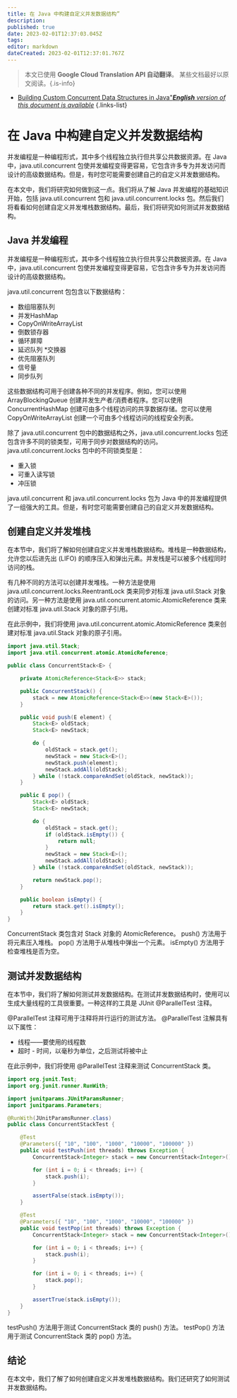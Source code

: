 ```yaml
---
title: 在 Java 中构建自定义并发数据结构”
description: 
published: true
date: 2023-02-01T12:37:03.045Z
tags: 
editor: markdown
dateCreated: 2023-02-01T12:37:01.767Z
---
```


> 本文已使用 **Google Cloud Translation API 自动翻译**。
某些文档最好以原文阅读。{.is-info}

- [Building Custom Concurrent Data Structures in Java"***English** version of this document is available*](/en/Knowledge-base/Java/building-custom-concurrent-data-structures-in-java)
{.links-list}


# 在 Java 中构建自定义并发数据结构

并发编程是一种编程形式，其中多个线程独立执行但共享公共数据资源。在 Java 中，java.util.concurrent 包使并发编程变得更容易，它包含许多专为并发访问而设计的高级数据结构。但是，有时您可能需要创建自己的自定义并发数据结构。

在本文中，我们将研究如何做到这一点。我们将从了解 Java 并发编程的基础知识开始，包括 java.util.concurrent 包和 java.util.concurrent.locks 包。然后我们将看看如何创建自定义并发堆栈数据结构。最后，我们将研究如何测试并发数据结构。

## Java 并发编程

并发编程是一种编程形式，其中多个线程独立执行但共享公共数据资源。在 Java 中，java.util.concurrent 包使并发编程变得更容易，它包含许多专为并发访问而设计的高级数据结构。

java.util.concurrent 包包含以下数据结构：

* 数组阻塞队列
* 并发HashMap
* CopyOnWriteArrayList
* 倒数锁存器
* 循环屏障
* 延迟队列
*交换器
* 优先阻塞队列
* 信号量
* 同步队列

这些数据结构可用于创建各种不同的并发程序。例如，您可以使用 ArrayBlockingQueue 创建并发生产者/消费者程序。您可以使用 ConcurrentHashMap 创建可由多个线程访问的共享数据存储。您可以使用 CopyOnWriteArrayList 创建一个可由多个线程访问的线程安全列表。

除了 java.util.concurrent 包中的数据结构之外，java.util.concurrent.locks 包还包含许多不同的锁类型，可用于同步对数据结构的访问。 java.util.concurrent.locks 包中的不同锁类型是：

* 重入锁
* 可重入读写锁
* 冲压锁

java.util.concurrent 和 java.util.concurrent.locks 包为 Java 中的并发编程提供了一组强大的工具。但是，有时您可能需要创建自己的自定义并发数据结构。

## 创建自定义并发堆栈

在本节中，我们将了解如何创建自定义并发堆栈数据结构。堆栈是一种数据结构，允许您以后进先出 (LIFO) 的顺序压入和弹出元素。并发栈是可以被多个线程同时访问的栈。

有几种不同的方法可以创建并发堆栈。一种方法是使用 java.util.concurrent.locks.ReentrantLock 类来同步对标准 java.util.Stack 对象的访问。另一种方法是使用 java.util.concurrent.atomic.AtomicReference 类来创建对标准 java.util.Stack 对象的原子引用。

在此示例中，我们将使用 java.util.concurrent.atomic.AtomicReference 类来创建对标准 java.util.Stack 对象的原子引用。

```java
import java.util.Stack;
import java.util.concurrent.atomic.AtomicReference;

public class ConcurrentStack<E> {

    private AtomicReference<Stack<E>> stack;

    public ConcurrentStack() {
        stack = new AtomicReference<Stack<E>>(new Stack<E>());
    }

    public void push(E element) {
        Stack<E> oldStack;
        Stack<E> newStack;

        do {
            oldStack = stack.get();
            newStack = new Stack<E>();
            newStack.push(element);
            newStack.addAll(oldStack);
        } while (!stack.compareAndSet(oldStack, newStack));
    }

    public E pop() {
        Stack<E> oldStack;
        Stack<E> newStack;

        do {
            oldStack = stack.get();
            if (oldStack.isEmpty()) {
                return null;
            }
            newStack = new Stack<E>();
            newStack.addAll(oldStack);
        } while (!stack.compareAndSet(oldStack, newStack));

        return newStack.pop();
    }

    public boolean isEmpty() {
        return stack.get().isEmpty();
    }
}
```

ConcurrentStack 类包含对 Stack 对象的 AtomicReference。 push() 方法用于将元素压入堆栈。 pop() 方法用于从堆栈中弹出一个元素。 isEmpty() 方法用于检查堆栈是否为空。

## 测试并发数据结构

在本节中，我们将了解如何测试并发数据结构。在测试并发数据结构时，使用可以生成大量线程的工具很重要。一种这样的工具是 JUnit @ParallelTest 注释。

@ParallelTest 注释可用于注释将并行运行的测试方法。 @ParallelTest 注解具有以下属性：

* 线程——要使用的线程数
* 超时 - 时间，以毫秒为单位，之后测试将被中止

在此示例中，我们将使用 @ParallelTest 注释来测试 ConcurrentStack 类。

```java
import org.junit.Test;
import org.junit.runner.RunWith;

import junitparams.JUnitParamsRunner;
import junitparams.Parameters;

@RunWith(JUnitParamsRunner.class)
public class ConcurrentStackTest {

    @Test
    @Parameters({ "10", "100", "1000", "10000", "100000" })
    public void testPush(int threads) throws Exception {
        ConcurrentStack<Integer> stack = new ConcurrentStack<Integer>();

        for (int i = 0; i < threads; i++) {
            stack.push(i);
        }

        assertFalse(stack.isEmpty());
    }

    @Test
    @Parameters({ "10", "100", "1000", "10000", "100000" })
    public void testPop(int threads) throws Exception {
        ConcurrentStack<Integer> stack = new ConcurrentStack<Integer>();

        for (int i = 0; i < threads; i++) {
            stack.push(i);
        }

        for (int i = 0; i < threads; i++) {
            stack.pop();
        }

        assertTrue(stack.isEmpty());
    }
}
```

testPush() 方法用于测试 ConcurrentStack 类的 push() 方法。 testPop() 方法用于测试 ConcurrentStack 类的 pop() 方法。

## 结论

在本文中，我们了解了如何创建自定义并发堆栈数据结构。我们还研究了如何测试并发数据结构。